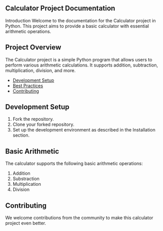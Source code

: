 ## Calculator Project Documentation

Introduction
Welcome to the documentation for the Calculator project in Python. This project aims to provide a basic calculator with essential arithmetic operations.

## Project Overview
The Calculator project is a simple Python program that allows users to perform various arithmetic calculations. It supports addition, subtraction, multiplication, division, and more.


- [Development Setup](#Development_Setup)
- [Best Practices](#Basic_Arithmetic)
- [Contributing](#Contributing)

## Development Setup <a name = "Development_Setup"></a>
1. Fork the repository.
2. Clone your forked repository.
3. Set up the development environment as described in the Installation section.

## Basic Arithmetic 
The calculator supports the following basic arithmetic operations:
<a name = "Basic_Arithmetic"></a>
1. Addition
2. Substraction
3. Multiplication
4. Division
   
## Contributing <a name = "Contributing"></a>
We welcome contributions from the community to make this calculator project even better. 
